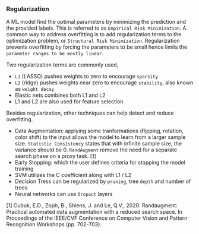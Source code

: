 ### Regularization

A ML model find the optimal parameters by minimizing the prediction and the provided labels. This is referred to as
`Empirical Risk Minimization`. A common way to address overfitting is to add regularization terms to the optimization problem, or `Structural Risk Minimization`. Regularization prevents overfitting by forcing the parameters to be small hence limits the `parameter ranges to be mostly linear`.

Two regularization terms are commonly used,

-   `L1` (LASSO) pushes weights to zero to encourage `sparsity`
-   `L2` (ridge) pushes weights near zero to encourage `stability`, also known as `weight decay`
-   Elastic nets combines both L1 and L2
-   L1 and L2 are also used for feature selection

Besides regularization, other techniques can help detect and reduce overfitting.

-   Data Augmentation: applying some tranformations (flipping, rotation, color shift) to the input allows the model to learn from a larger sample size. `Statistic Consistency` states that with infinite sample size, the variance should be 0. `RandAugment` remove the need for a separate search phase on a proxy task. [1]
-   Early Stopping: which the user defines criteria for stopping the model training
-   SVM utilizes the C coefficient along with L1 / L2
-   Decision Tress can be regularized by `pruning`, tree `depth` and number of trees
-   Neural networks can use `Dropout` layers

[1] Cubuk, E.D., Zoph, B., Shlens, J. and Le, Q.V., 2020. Randaugment: Practical automated data augmentation with a reduced search space. In Proceedings of the IEEE/CVF Conference on Computer Vision and Pattern Recognition Workshops (pp. 702-703).
